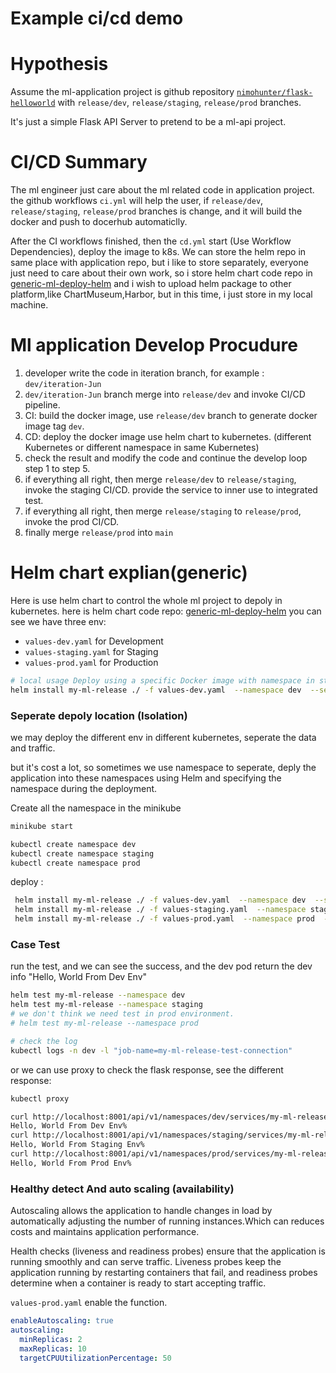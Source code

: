 # Example ci/cd demo

# Hypothesis
Assume the ml-application project is github repository [`nimohunter/flask-helloworld`](https://github.com/nimohunter/flask_helloworld) with `release/dev`, `release/staging`, `release/prod` branches.

It's just a simple Flask API Server to pretend to be a ml-api project.

# CI/CD Summary
The ml engineer just care about the ml related code in application project. the github workflows `ci.yml` will help the user, if `release/dev`, `release/staging`, `release/prod` branches is change, and it will build the docker and push to docerhub automaticlly.

After the CI workflows finished, then the `cd.yml` start (Use Workflow Dependencies), deploy the image to k8s. 
We can store the helm repo in same place with application repo, but i like to store separately, everyone just need to care about their own work, so i store helm chart code repo in [generic-ml-deploy-helm](https://github.com/nimohunter/generic-ml-deploy-helm) and i wish to upload helm package to other platform,like ChartMuseum,Harbor, but in this time, i just store in my local machine.

# Ml application Develop Procudure

1. developer write the code in iteration branch, for example : `dev/iteration-Jun`
2. `dev/iteration-Jun` branch merge into `release/dev` and invoke CI/CD pipeline.
3. CI: build the docker image, use `release/dev` branch to generate docker image tag `dev`.
4. CD: deploy the docker image use helm chart to kubernetes. (different Kubernetes or different namespace in same Kubernetes)
5. check the result and modify the code and continue the develop loop step 1 to step 5.
6. if everything all right, then merge `release/dev` to `release/staging`, invoke the staging CI/CD. provide the service to inner use to integrated test. 
7. if everything all right, then merge `release/staging` to `release/prod`, invoke the prod CI/CD.
8. finally merge `release/prod` into `main`


# Helm chart explian(generic)
Here is use helm chart to control the whole ml project to depoly in kubernetes. here is helm chart code repo: [generic-ml-deploy-helm](https://github.com/nimohunter/generic-ml-deploy-helm)
you can see we have three env:

* `values-dev.yaml` for Development
* `values-staging.yaml` for Staging
* `values-prod.yaml` for Production

```bash
# local usage Deploy using a specific Docker image with namespace in staging
helm install my-ml-release ./ -f values-dev.yaml  --namespace dev  --set image.repository=duluku/flask-hello-world
```

### Seperate depoly location (Isolation)

we may deploy the different env in different kubernetes, seperate the data and traffic.

but it's cost a lot, so sometimes we use namespace to seperate, deply the application into these namespaces using Helm and specifying the namespace during the deployment.

Create all the namespace in the minikube
```bash
minikube start

kubectl create namespace dev
kubectl create namespace staging
kubectl create namespace prod
```

deploy :

```bash
 helm install my-ml-release ./ -f values-dev.yaml  --namespace dev  --set image.repository=duluku/flask-hello-world
 helm install my-ml-release ./ -f values-staging.yaml  --namespace staging  --set image.repository=duluku/flask-hello-world
 helm install my-ml-release ./ -f values-prod.yaml  --namespace prod  --set image.repository=duluku/flask-hello-world
```


### Case Test 
run the test, and we can see the success, and the dev pod return the dev info "Hello, World From Dev Env" 
```bash
helm test my-ml-release --namespace dev
helm test my-ml-release --namespace staging
# we don't think we need test in prod environment.
# helm test my-ml-release --namespace prod

# check the log
kubectl logs -n dev -l "job-name=my-ml-release-test-connection"
```

or we can use proxy to check the flask response, see the different response:

```bash 
kubectl proxy

curl http://localhost:8001/api/v1/namespaces/dev/services/my-ml-release-generic-ml-deploy-helm:5000/proxy/
Hello, World From Dev Env%  
curl http://localhost:8001/api/v1/namespaces/staging/services/my-ml-release-generic-ml-deploy-helm:5000/proxy/
Hello, World From Staging Env%                                                 
curl http://localhost:8001/api/v1/namespaces/prod/services/my-ml-release-generic-ml-deploy-helm:5000/proxy/
Hello, World From Prod Env%    

```

### Healthy detect And auto scaling (availability)
Autoscaling allows the application to handle changes in load by automatically adjusting the number of running instances.Which can reduces costs and maintains application performance. 

Health checks (liveness and readiness probes) ensure that the application is running smoothly and can serve traffic. Liveness probes keep the application running by restarting containers that fail, and readiness probes determine when a container is ready to start accepting traffic.

`values-prod.yaml` enable the function.

```yaml
enableAutoscaling: true
autoscaling:
  minReplicas: 2
  maxReplicas: 10
  targetCPUUtilizationPercentage: 50
```


